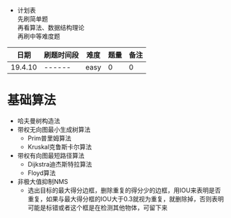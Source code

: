 - 计划表  
先刷简单题  
再看算法、数据结构理论  
再刷中等难度题  

日期|刷题时间段|难度|题量|备注  
------|------|------|------|------  
19.4.10|------|easy|0|0  


# 基础算法  
- 哈夫曼树构造法  
- 带权无向图最小生成树算法  
  - Prim普里姆算法  
  - Kruskal克鲁斯卡尔算法  
- 带权有向图最短路径算法  
  - Dijkstra迪杰斯特拉算法  
  - Floyd算法  
- 非极大值抑制NMS  
  - 选出目标的最大得分边框，删除重复的得分少的边框，用IOU来表明是否重复，如果与最大得分框的IOU大于0.3就视为重复，就删除掉，否则表明可能是标错或者这个框是在检测其他物体，可留下来  
